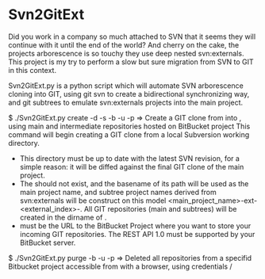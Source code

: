 # Svn2GitExt
Did you work in a company so much attached to SVN that it seems they will continue with it until the end of the world?
And cherry on the cake, the projects arborescence is so touchy they use deep nested svn:externals.
This project is my try to perform a slow but sure migration from SVN to GIT in this context.

Svn2GitExt.py is a python script which will automate SVN arborescence cloning into GIT, using git svn to create a bidirectional synchronizing way,
and git subtrees to emulate svn:externals projects into the main project.

$ ./Svn2GitExt.py create -d <working directory> -s <subversion working directory> -b <URL to bitbucket Project> -u <username> -p <password>
=> Create a GIT clone from <subversion working directory> into <working directory>, using main and intermediate repositories hosted on <URL to bitbucket Project> BitBucket project
This command will begin creating a GIT clone from a local Subversion working directory.
- This directory must be up to date with the latest SVN revision, for a simple reason: it will be diffed against the final GIT clone of the main project.
- The <working directory> should not exist, and the basename of its path will be used as the main project name,
and subtree project names derived from svn:externals will be construct on this model <main_project_name>-ext-<external_index>-<external-local-path>.
All GIT repositories (main and subtrees) will be created in the dirname of <working directory>.
- <URL to bitbucket Project> must be the URL to the BitBucket Project where you want to store your incoming GIT repositories.
The REST API 1.0 must be supported by your BitBucket server.

$ ./Svn2GitExt.py purge -b <URL to bitbucket Project> -u <username> -p <password>
=> Deleted all repositories from a specifid Bitbucket project accessible from <URL to bitbucket Project> with a browser, using credentials <username>/<password>
